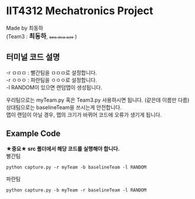 # IIT4312 Mechatronics Project

Made by 최동하  
(Team3 : <span style="font-size:120%">**최동하**</span>, <span style="font-size:50%">~~정회성, 경다녕, 김건우~~</span>  )  
   
  
## 터미널 코드 설명
-r ㅁㅁㅁ : 빨간팀을 ㅁㅁㅁ로 설정합니다.  
-r ㅇㅇㅇ : 파란팀을 ㅇㅇㅇ로 설정합니다.  
-l RANDOM이 있으면 랜덤맵이 생성됩니다.  

우리팀으로는 myTeam.py 혹은 Team3.py 사용하시면 됩니다. (같은데 이름만 다름)   
상대팀으로는 baselineTeam을 쓰시는게 안전합니다.   
맵이 랜덤이 아닐 경우, 맵의 크기가 바뀌어 코드에 오류가 생기게 됩니다.   


## Example Code
**★중요★ src 폴더에서 해당 코드를 실행해야 합니다.**  
빨간팀

	python capture.py -r myTeam -b baselineTeam -l RANDOM
파란팀

	python capture.py -b myTeam -r baselineTeam -l RANDOM

